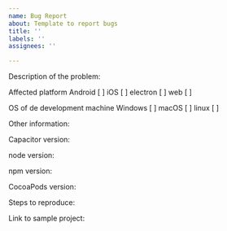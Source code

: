 ```yaml
---
name: Bug Report
about: Template to report bugs
title: ''
labels: ''
assignees: ''

---
```


Description of the problem:

Affected platform
Android [ ]
iOS [ ]
electron [ ]
web [ ]

OS of de development machine
Windows [ ]
macOS [ ]
linux [ ]

Other information:

Capacitor version:

node version:

npm version:

CocoaPods version:


Steps to reproduce:




Link to sample project:
